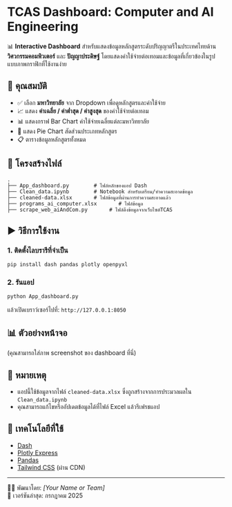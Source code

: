 # TCAS Dashboard: Computer and AI Engineering

📊 **Interactive Dashboard** สำหรับแสดงข้อมูลหลักสูตรระดับปริญญาตรีในประเทศไทยด้าน **วิศวกรรมคอมพิวเตอร์** และ **ปัญญาประดิษฐ์** โดยแสดงค่าใช้จ่ายต่อเทอมและข้อมูลที่เกี่ยวข้องในรูปแบบภาพกราฟิกที่ใช้งานง่าย

## 🔧 คุณสมบัติ

- ✅ เลือก **มหาวิทยาลัย** จาก Dropdown เพื่อดูหลักสูตรและค่าใช้จ่าย
- 📈 แสดง **ค่าเฉลี่ย / ค่าต่ำสุด / ค่าสูงสุด** ของค่าใช้จ่ายต่อเทอม
- 📊 แสดงกราฟ Bar Chart ค่าใช้จ่ายเฉลี่ยแต่ละมหาวิทยาลัย
- 🥧 แสดง Pie Chart สัดส่วนประเภทหลักสูตร
- 📋 ตารางข้อมูลหลักสูตรทั้งหมด

## 📁 โครงสร้างไฟล์

```
.
├── App_dashboard.py        # ไฟล์หลักของแอป Dash
├── Clean_data.ipynb        # Notebook สำหรับเตรียม/ทำความสะอาดข้อมูล
├── cleaned-data.xlsx       # ไฟล์ข้อมูลที่ผ่านการทำความสะอาดแล้ว
├── programs_ai_computer.xlsx       # ไฟล์ข้อมูล
├── scrape_web_aiAndCom.py       # ไฟล์ดึงข้อมูลจากเว็บไซต์TCAS
```

## ▶️ วิธีการใช้งาน

### 1. ติดตั้งไลบรารีที่จำเป็น

```bash
pip install dash pandas plotly openpyxl
```

### 2. รันแอป

```bash
python App_dashboard.py
```

แล้วเปิดเบราว์เซอร์ไปที่: `http://127.0.0.1:8050`

## 📊 ตัวอย่างหน้าจอ

(คุณสามารถใส่ภาพ screenshot ของ dashboard ที่นี่)

## 📌 หมายเหตุ

- แอปนี้ใช้ข้อมูลจากไฟล์ `cleaned-data.xlsx` ซึ่งถูกสร้างจากการประมวลผลใน `Clean_data.ipynb`
- คุณสามารถแก้ไขหรืออัปเดตข้อมูลได้ที่ไฟล์ Excel แล้วรีเฟรชแอป

## 🧠 เทคโนโลยีที่ใช้

- [Dash](https://dash.plotly.com/)
- [Plotly Express](https://plotly.com/python/plotly-express/)
- [Pandas](https://pandas.pydata.org/)
- [Tailwind CSS](https://tailwindcss.com/) (ผ่าน CDN)

---

👨‍💻 พัฒนาโดย: *[Your Name or Team]*  
📅 เวอร์ชันล่าสุด: กรกฎาคม 2025
